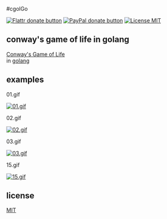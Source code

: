 #cgolGo

[![Flattr donate button](https://img.shields.io/badge/donate%20via-flattr-green.svg)](https://flattr.com/submit/auto?user_id=SimonWaldherr&url=http%3A%2F%2Fgithub.com%2FSimonWaldherr%2FcgolGo "Donate monthly to this project using Flattr") 
[![PayPal donate button](https://img.shields.io/badge/donate%20via-paypal-blue.svg)](https://www.paypal.me/SimonWaldherr "Donate to this project via PayPal.me") 
[![License MIT](https://img.shields.io/badge/license-MIT-blue.svg?style=flat)](https://raw.githubusercontent.com/SimonWaldherr/cgolGo/master/LICENSE)  

## conway's game of life in golang

[Conway's Game of Life](http://en.wikipedia.org/wiki/Conway's_Game_of_Life)  
in [golang](http://en.wikipedia.org/wiki/Go_(programming_language))  

## examples

01.gif

[![01.gif](http://simonwaldherr.github.io/cgolGo/output/01.gif)](https://github.com/SimonWaldherr/cgolGo/blob/master/structures/01.txt)  

02.gif

[![02.gif](http://simonwaldherr.github.io/cgolGo/output/02.gif)](https://github.com/SimonWaldherr/cgolGo/blob/master/structures/02.txt)  

03.gif

[![03.gif](http://simonwaldherr.github.io/cgolGo/output/03.gif)](https://github.com/SimonWaldherr/cgolGo/blob/master/structures/03.txt)  

15.gif

[![15.gif](http://simonwaldherr.github.io/cgolGo/output/15.gif)](https://github.com/SimonWaldherr/cgolGo/blob/master/structures/15.txt)  

## license

[MIT](https://github.com/SimonWaldherr/cgolGo/blob/master/LICENSE)  
